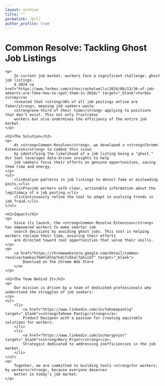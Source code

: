 ```yaml
---
layout: archive
title: ""
permalink: /brl/
author_profile: true
---
```



<head>
<style>
table {
  font-family: arial, sans-serif;
  border-collapse: collapse;
  width: 100%;
}

td, th {
  border: 1px solid #dddddd;
  text-align: left;
  padding: 8px;
}

tr:nth-child(even) {
  background-color: #dddddd;
}
</style>
</head>



<body>

 <h1>Common Resolve: Tackling Ghost Job Listings</h1>

    <p>
        In current job market, workers face a significant challenge: ghost job listings. 
        A 2024 <a href="https://www.forbes.com/sites/rachelwells/2024/08/13/36-of-job-adverts-are-fake-how-to-spot-them-in-2024/" target="_blank">Forbes survey</a> 
        revealed that <strong>36% of all job postings online are fake</strong>, meaning job seekers waste 
        <strong>one-third of their time</strong> applying to positions that don’t exist. This not only frustrates 
        workers but also undermines the efficiency of the entire job market.
    </p>

    <h2>The Solution</h2>
    <p>
        At <strong>Common Resolve</strong>, we developed a <strong>Chrome Extension</strong> to combat this issue 
        by identifying the likelihood of a job listing being a "ghost." Our tool leverages data-driven insights to help 
        job seekers focus their efforts on genuine opportunities, saving them time and energy.
    </p>
    <ul>
        <li>Analyze patterns in job listings to detect fake or misleading posts.</li>
        <li>Provide workers with clear, actionable information about the legitimacy of a job posting.</li>
        <li>Continuously refine the tool to adapt to evolving trends in job fraud.</li>
    </ul>

    <h2>Impact</h2>
    <p>
        Since its launch, the <strong>Common Resolve Extension</strong> has empowered workers to make smarter job 
        search decisions by avoiding ghost jobs. This tool is helping workers reclaim their time, ensuring their efforts 
        are directed toward real opportunities that value their skills.
    </p>
    <p>
        <a href="https://chromewebstore.google.com/detail/common-resolve/hemkacfkmhldlhpfndjfibkalfphiibf" target="_blank">
            Download on the Chrome Web Store
        </a>
    </p>

    <h2>The Team Behind It</h2>
    <p>
        Our mission is driven by a team of dedicated professionals who understand the struggles of job seekers:
    </p>
    <ul>
        <li>
            <a href="https://www.linkedin.com/in/tahneepantig" target="_blank"><strong>Tahnee Pantig</strong></a>: 
            Product Designer with a passion for creating equitable solutions for workers.
        </li>
        <li>
            <a href="https://www.linkedin.com/in/marypryor" target="_blank"><strong>Mary Pryor</strong></a>: 
            Strategist dedicated to addressing inefficiencies in the job market.
        </li>
    </ul>
    <p>
        Together, we are committed to building tools <strong>for workers, by workers</strong>, because everyone deserves 
        better in today’s job market.
    </p>

</body>
